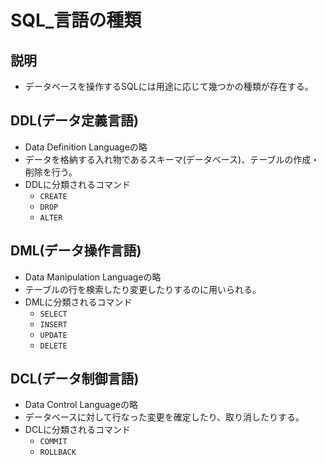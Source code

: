 # SQL_言語の種類
## 説明
- データベースを操作するSQLには用途に応じて幾つかの種類が存在する。

## DDL(データ定義言語)
- Data Definition Languageの略
- データを格納する入れ物であるスキーマ(データベース)、テーブルの作成・削除を行う。
- DDLに分類されるコマンド
  - `CREATE`
  - `DROP`
  - `ALTER`
## DML(データ操作言語)
- Data Manipulation Languageの略
- テーブルの行を検索したり変更したりするのに用いられる。
- DMLに分類されるコマンド
  - `SELECT`
  - `INSERT`
  - `UPDATE`
  - `DELETE`
## DCL(データ制御言語)
- Data Control Languageの略
- データベースに対して行なった変更を確定したり、取り消したりする。
- DCLに分類されるコマンド
  - `COMMIT`
  - `ROLLBACK`